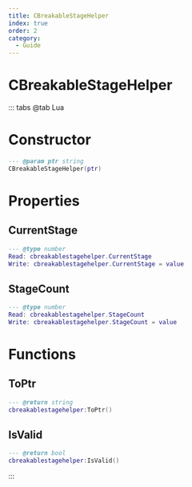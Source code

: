 ```yaml
---
title: CBreakableStageHelper
index: true
order: 2
category:
  - Guide
---
```


# CBreakableStageHelper

::: tabs
@tab Lua
# Constructor
```lua
--- @param ptr string
CBreakableStageHelper(ptr)
```
# Properties
## CurrentStage 
```lua
--- @type number
Read: cbreakablestagehelper.CurrentStage
Write: cbreakablestagehelper.CurrentStage = value
```
## StageCount 
```lua
--- @type number
Read: cbreakablestagehelper.StageCount
Write: cbreakablestagehelper.StageCount = value
```
# Functions
## ToPtr
```lua
--- @return string
cbreakablestagehelper:ToPtr()
```
## IsValid
```lua
--- @return bool
cbreakablestagehelper:IsValid()
```

:::